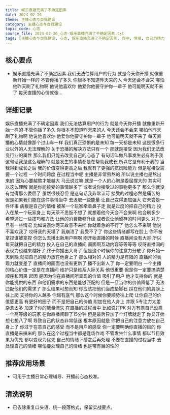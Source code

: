 ```yaml
---
title: 娱乐直播充满了不确定因素
date: 2024-02-26
theme: 主播心态与自我建设
category: 主播心态与自我建设
topic_code: 心态
source_file: 2024-02-26_心态-娱乐直播充满了不确定因素.txt
tags: [主播心态与自我建设, 心态, 娱乐直播充满了不确定因素, 当中, 情绪, 自己的精力, 娱乐直播充满, 了不确定因素]
---
```


## 核心要点
- 娱乐直播充满了不确定因素 我们无法估算用户的行为 就是今天你开播 就像重新开始一样的 不管你播了多久 你根本不知道昨天来的人 今天还会不会来 哪怕他昨天刷了礼物啊 他说他喜欢你 他爱你他要守护你一辈子 他可能明天就不来了 每天直播的心情就像…

## 详细记录

娱乐直播充满了不确定因素 我们无法估算用户的行为 就是今天你开播 就像重新开始一样的 不管你播了多久 你根本不知道昨天来的人 今天还会不会来 哪怕他昨天刷了礼物啊 他说他喜欢你 他爱你他要守护你一辈子 他可能明天就不来了 每天直播的心情就像那个过山车一样 我们真正恐惧的是未知 每一天都是未知 这是很多行业以外的人无法理解的 关于恐播的解决方法只有一个 那就是接受 因为我们无法改变行业的属性 那么我们只能去改变自己的心态了 有句话叫做凡事发生必有利于我 这句话我是这么理解的 就是发生的事情都是在帮助我成长 所以它是有利于我的 当我得到成长之后 我的价值变得更高之后 我就有了更强的抗风险能力 但是呢接受需要一个过程 一个时间跨度 在过程当中呢 主播是非常煎熬的 所以说主播也是熬出来的 因为心要越熬才能越大 马云说过嘛 就是一个人的心胸是委屈撑大的 其实可以这么理解 就是你能接受的事情越多了 或者说你接受过的事物更多了 那么你就没有觉得那么委屈了 虽然很残忍但 是这句话我非常认可 接受的过程必然是痛苦的 但是如果我们能在这件事情当中 去汲取一些能量 让自己变得更加强大 它未尝是一件坏事 病根是自己的情绪 被某一个玩家牵着鼻子走 就是过度的把自己的精力 投入在某一个玩家身上 每天茶不思饭不想了 就想着他今天会不会来啊 他会刷多少 希望通过一些技巧和方法 让他的消费能够升级 或者说让他留存的时间更久 对方一旦有一些情况 比如说饿你两天故意不来哇 你就着急的不行了 他怎么不来啊 他说不喜欢我了 哎呀我的天塌了 我崩溃了 我受不了了 你这些情绪都写在脸上 你不被拿捏谁被拿捏 你怎么去播出新用户啊啊 刚开始直播的时候 直播间没有大哥 所以每天就把自己的精力 投入在自己的直播间 画面啊互动内容等等等等 哎呀直播间的表现力也越来越好了 终于你播出大哥了 但是这个时候你的注意力分散了 你开始一天到晚 就把自己的精力放在他身上了 那么相对的 人的精力是有限的 直播间的表现力就变差了 直播间的画面也没有更新了 播不出新人了 你一定要明白 一个主播的核心价值一定是在直播间 维护只是维系人际关系 他很重要 但是你一定要搞清楚顺序和因果 起因 是因为你在直播间所呈现的价值 吸引了用户 他才支持你的 就是你能提供的东西 和他们需求的东西是能够匹配的 但是一旦当你的价值降低了 无法匹配他们的需求了 那么结果可想而知 你应该把他们当成垫脚石 踩在他们的肩膀上往上爬 支持你的人越多 你越有底气 那么这个时候你要顺势往上爬 让你自己的价值感更高 有更好的圈子 而不是把自己的价值 附加在他人身上 并跟 5专注力太差 杂念太多 加速了你的能量流失 在直播的过程当中 比如说打PK 对方有票自己没票 一个高等级的玩家 在你直播间聊了15分钟 但是最后只加了个灯牌就走了 你又开始想七想八了啊 导致自己的状态非常低迷 根本原因就是 你把自己的注意力放在自己身上了 你过于在意自己的感受 而不是用户的感受 你一定要明确你直播的目的 你直播是来搞米的 那么在这个过程当中都是逢场作戏 不管发生什么事情 都以节目效果为优先 都以变现为优先 自己的情绪下播之后再处理 不要在直播的过程当中 去处理自己的情绪 哪怕要处理自己的情绪 也是带有目的性的

## 推荐应用场景
- 可用于主播日常心理辅导、开播前心态校准。

## 清洗说明
- 已去除重复口头语、统一段落格式，保留实战要点。